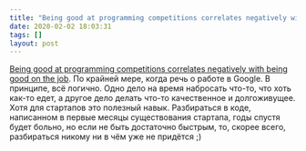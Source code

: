 ```yaml
---
title: "Being good at programming competitions correlates negatively with being good on the job"
date: 2020-02-02 18:03:31
tags: []
layout: post
---
```


[Being good at programming competitions correlates negatively with being good on the job](https://catonmat.net/programming-competitions-work-performance). По крайней мере, когда речь о работе в Google. В принципе, всё логично. Одно дело на время набросать что-то, что хоть как-то едет, а другое дело делать что-то качественное и долгоживущее. Хотя для стартапов это полезный навык. Разбираться в коде, написанном в первые месяцы существования стартапа, годы спустя будет больно, но если не быть достаточно быстрым, то, скорее всего, разбираться никому ни в чём уже не придётся ;)
